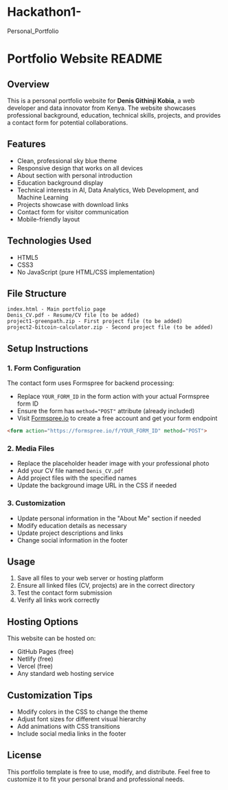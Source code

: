 # Hackathon1-
Personal_Portfolio
# Portfolio Website README

## Overview
This is a personal portfolio website for **Denis Githinji Kobia**, a web developer and data innovator from Kenya. The website showcases professional background, education, technical skills, projects, and provides a contact form for potential collaborations.

## Features
- Clean, professional sky blue theme
- Responsive design that works on all devices
- About section with personal introduction
- Education background display
- Technical interests in AI, Data Analytics, Web Development, and Machine Learning
- Projects showcase with download links
- Contact form for visitor communication
- Mobile-friendly layout

## Technologies Used
- HTML5
- CSS3
- No JavaScript (pure HTML/CSS implementation)

## File Structure
```
index.html - Main portfolio page
Denis_CV.pdf - Resume/CV file (to be added)
project1-greenpath.zip - First project file (to be added)
project2-bitcoin-calculator.zip - Second project file (to be added)
```

## Setup Instructions

### 1. Form Configuration
The contact form uses Formspree for backend processing:
- Replace `YOUR_FORM_ID` in the form action with your actual Formspree form ID
- Ensure the form has `method="POST"` attribute (already included)
- Visit [Formspree.io](https://formspree.io) to create a free account and get your form endpoint

```html
<form action="https://formspree.io/f/YOUR_FORM_ID" method="POST">
```

### 2. Media Files
- Replace the placeholder header image with your professional photo
- Add your CV file named `Denis_CV.pdf`
- Add project files with the specified names
- Update the background image URL in the CSS if needed

### 3. Customization
- Update personal information in the "About Me" section if needed
- Modify education details as necessary
- Update project descriptions and links
- Change social information in the footer

## Usage
1. Save all files to your web server or hosting platform
2. Ensure all linked files (CV, projects) are in the correct directory
3. Test the contact form submission
4. Verify all links work correctly

## Hosting Options
This website can be hosted on:
- GitHub Pages (free)
- Netlify (free)
- Vercel (free)
- Any standard web hosting service

## Customization Tips
- Modify colors in the CSS to change the theme
- Adjust font sizes for different visual hierarchy
- Add animations with CSS transitions
- Include social media links in the footer

## License
This portfolio template is free to use, modify, and distribute. Feel free to customize it to fit your personal brand and professional needs.

